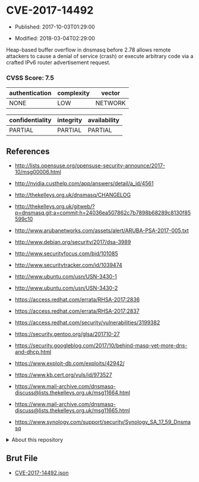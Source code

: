 # CVE-2017-14492

- Published: 2017-10-03T01:29:00

- Modified: 2018-03-04T02:29:00

Heap-based buffer overflow in dnsmasq before 2.78 allows remote attackers to cause a denial of service (crash) or execute arbitrary code via a crafted IPv6 router advertisement request.

### CVSS Score: **7.5**

| authentication | complexity | vector |
| --- | --- | --- |
| NONE | LOW | NETWORK |

| confidentiality | integrity | availability |
| --- | --- | --- |
| PARTIAL | PARTIAL | PARTIAL |

## References

* http://lists.opensuse.org/opensuse-security-announce/2017-10/msg00006.html

* http://nvidia.custhelp.com/app/answers/detail/a_id/4561

* http://thekelleys.org.uk/dnsmasq/CHANGELOG

* http://thekelleys.org.uk/gitweb/?p=dnsmasq.git;a=commit;h=24036ea507862c7b7898b68289c8130f85599c10

* http://www.arubanetworks.com/assets/alert/ARUBA-PSA-2017-005.txt

* http://www.debian.org/security/2017/dsa-3989

* http://www.securityfocus.com/bid/101085

* http://www.securitytracker.com/id/1039474

* http://www.ubuntu.com/usn/USN-3430-1

* http://www.ubuntu.com/usn/USN-3430-2

* https://access.redhat.com/errata/RHSA-2017:2836

* https://access.redhat.com/errata/RHSA-2017:2837

* https://access.redhat.com/security/vulnerabilities/3199382

* https://security.gentoo.org/glsa/201710-27

* https://security.googleblog.com/2017/10/behind-masq-yet-more-dns-and-dhcp.html

* https://www.exploit-db.com/exploits/42942/

* https://www.kb.cert.org/vuls/id/973527

* https://www.mail-archive.com/dnsmasq-discuss@lists.thekelleys.org.uk/msg11664.html

* https://www.mail-archive.com/dnsmasq-discuss@lists.thekelleys.org.uk/msg11665.html

* https://www.synology.com/support/security/Synology_SA_17_59_Dnsmasq

<details>
<summary>About this repository</summary> 

  This repository is part of the project [Live Hack CVE](https://github.com/Live-Hack-CVE). Main website can be found [www.live-hack.org](https://www.live-hack.org) 
  
  Made by [Sn0wAlice](https://github.com/Sn0wAlice) for the people that care about security and need to have a feed of the latest CVEs. Hope you enjoy it, don't forget to star the repo and follow me on [Twitter](https://twitter.com/Sn0wAlice) and [Github](https://github.com/Sn0wAlice). And that is my [personnal website](https://www.alice-snow.me/)

  - [Home Page](https://github.com/Live-Hack-CVE)
  - [Framework](https://github.com/Live-Hack-CVE/cve-framework)
  - [CVE database](https://github.com/Live-Hack-CVE/full_database)
  - [Changelog](https://github.com/Live-Hack-CVE/Changelog)
</details>

## Brut File

* [CVE-2017-14492.json](https://raw.githubusercontent.com/Live-Hack-CVE/full_database/main/cves/2017/CVE-2017-14492.json)

